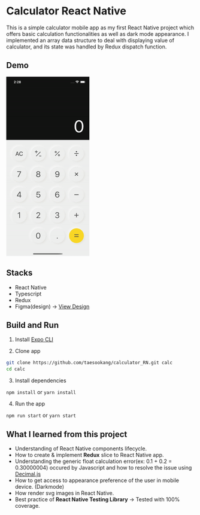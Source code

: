 # Calculator React Native

This is a simple calculator mobile app as my first React Native project which offers basic calculation functionalities as well as dark mode appearance. I implemented an array data structure to deal with displaying value of calculator, and its state was handled by Redux dispatch function. 

## Demo

![alt text](demo.gif)

## Stacks

- React Native
- Typescript
- Redux
- Figma(design) -> [View Design](https://www.figma.com/file/QKTzsl9aZ5rzsu2QZ4P2zs/Calculator-Mobile?node-id=0%3A1)

## Build and Run

1. Install [Expo CLI](https://docs.expo.dev/get-started/installation/)

2. Clone app

```bash
git clone https://github.com/taesookang/calculator_RN.git calc
cd calc
```

3. Install dependencies

`npm install`
or
`yarn install`

4. Run the app

`npm run start`
or
`yarn start`

## What I learned from this project

- Understanding of React Native components lifecycle.
- How to create & implement **Redux** slice to React Native app.
- Understanding the generic float calculation error(ex: 0.1 + 0.2 = 0.30000004) occured by Javascript and how to resolve the issue using [Decimal.js](https://mikemcl.github.io/decimal.js/)
- How to get access to appearance preference of the user in mobile device. (Darkmode)
- How render svg images in React Native.
- Best practice of **React Native Testing Library** &rarr; Tested with 100% coverage.
